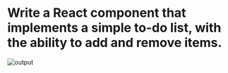 # Write a React component that implements a simple to-do list, with the ability to add and remove items.

![output](https://storage.googleapis.com/acciojob-open-file-collections/todo_AdobeExpress.gif)
